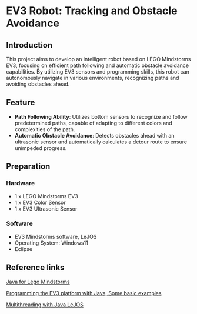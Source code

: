 # EV3 Robot: Tracking and Obstacle Avoidance



## Introduction
This project aims to develop an intelligent robot based on LEGO Mindstorms EV3, focusing on efficient path following and automatic obstacle avoidance capabilities. By utilizing EV3 sensors and programming skills, this robot can autonomously navigate in various environments, recognizing paths and avoiding obstacles ahead.



## Feature
- **Path Following Ability**: Utilizes bottom sensors to recognize and follow predetermined paths, capable of adapting to different colors and complexities of the path.
- **Automatic Obstacle Avoidance**: Detects obstacles ahead with an ultrasonic sensor and automatically calculates a detour route to ensure unimpeded progress.



## Preparation
### Hardware
- 1 x LEGO Mindstorms EV3
- 1 x EV3 Color Sensor
- 1 x EV3 Ultrasonic Sensor

### Software
- EV3 Mindstorms software, LeJOS
- Operating System: Windows11
- Eclipse



## Reference links 

[Java for Lego Mindstorms](https://lejos.sourceforge.io/)

[Programming the EV3 platform with Java, Some basic examples](https://stemrobotics.cs.pdx.edu/node/4576.html)

[Multithreading with Java LeJOS](https://www.juanantonio.info/docs/2008/JAVA-LEJOS-MULTITHREADING.pdf)



